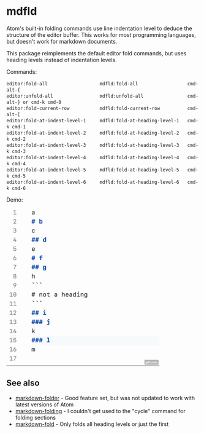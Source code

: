 # mdfld

Atom's built-in folding commands use line indentation level to deduce the structure of the editor buffer. This works for most programming languages, but doesn't work for markdown documents.

This package reimplements the default editor fold commands, but uses heading levels instead of indentation levels.

Commands:

```
editor:fold-all                   mdfld:fold-all                  cmd-alt-{
editor:unfold-all                 mdfld:unfold-all                cmd-alt-} or cmd-k cmd-0
editor:fold-current-row           mdfld:fold-current-row          cmd-alt-[
editor:fold-at-indent-level-1     mdfld:fold-at-heading-level-1   cmd-k cmd-1
editor:fold-at-indent-level-2     mdfld:fold-at-heading-level-2   cmd-k cmd-2
editor:fold-at-indent-level-3     mdfld:fold-at-heading-level-3   cmd-k cmd-3
editor:fold-at-indent-level-4     mdfld:fold-at-heading-level-4   cmd-k cmd-4
editor:fold-at-indent-level-5     mdfld:fold-at-heading-level-5   cmd-k cmd-5
editor:fold-at-indent-level-6     mdfld:fold-at-heading-level-6   cmd-k cmd-6
```

Demo:

<img src="demo.gif" width=400>

## See also

* [markdown-folder](https://atom.io/packages/markdown-folder) - Good feature set, but was not updated to work with latest versions of Atom
* [markdown-folding](https://atom.io/packages/markdown-folding) - I couldn't get used to the "cycle" command for folding sections
* [markdown-fold](https://atom.io/packages/markdown-fold) - Only folds all heading levels or just the first
